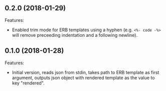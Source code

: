 ## 0.2.0 (2018-01-29)

Features:

 - Enabled trim mode for ERB templates using a hyphen (e.g. `<%- code -%>` will remove preceeding indentation and a
   following newline).

## 0.1.0 (2018-01-28)

Features:

 - Initial version, reads json from stdin, takes path to ERB template as first argument, outputs json object with
	rendered template as the value to key "rendered".
